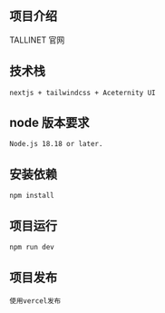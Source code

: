 ## 项目介绍

TALLINET 官网

## 技术栈

```
nextjs + tailwindcss + Aceternity UI
```

## node 版本要求

```
Node.js 18.18 or later.
```

## 安装依赖

```
npm install
```

## 项目运行

```bash
npm run dev
```

## 项目发布

```
使用vercel发布
```
